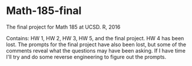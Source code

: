 # Math-185-final
The final project for Math 185 at UCSD. R, 2016

Contains: HW 1, HW 2, HW 3, HW 5, and the final project. HW 4 has been lost. The prompts for the final project have also been lost, but some of the comments reveal what the questions may have been asking. If I have time I'll try and do some reverse engineering to figure out the prompts.
